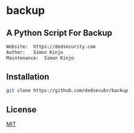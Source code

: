 # backup
## A Python Script For Backup
```bash
Website:  https://dedsecurity.com
Author:   Simon Kinjo
Maintenance:  Simon Kinjo
```
## Installation
```bash
git clone https://github.com/dedsecubr/backup
```
## License
[MIT](https://opensource.org/licenses/MIT)
